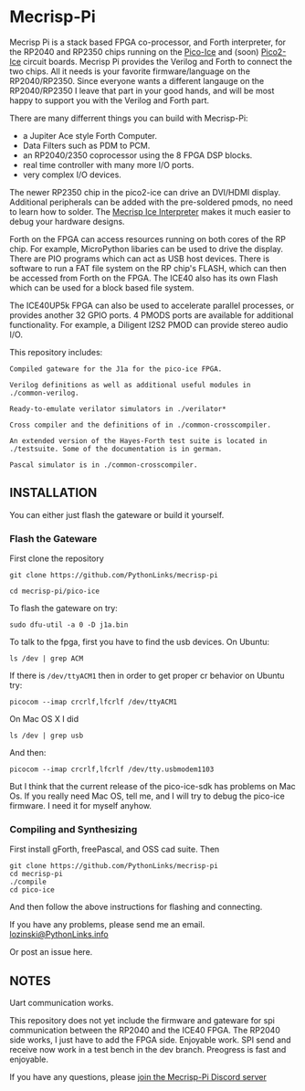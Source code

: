# Mecrisp-Pi

Mecrisp Pi is a stack based FPGA co-processor, and Forth interpreter,
for the RP2040 and RP2350 chips running on the
[Pico-Ice](https://tinyvision.ai/products/pico-ice-fpga-trainer-board)
and (soon) [Pico2-Ice](https://discord.gg/4X6caMbHCD) circuit boards.
Mecrisp Pi provides the Verilog and Forth to connect the two chips.
All it needs is your favorite firmware/language on the RP2040/RP2350.
Since everyone wants a different langauge on the RP2040/RP2350 I leave
that part in your good hands, and will be most happy to support you
with the Verilog and Forth part.

There are many differrent things you can build with Mecrisp-Pi:
- a Jupiter Ace style Forth Computer.
- Data Filters such as PDM to PCM.  
- an RP2040/2350 coprocessor using the 8 FPGA DSP blocks.
- real time controller with many more I/O ports.
- very complex I/O devices.

The newer RP2350 chip in the pico2-ice can drive an DVI/HDMI display. 
Additional peripherals can be added with the
pre-soldered pmods, no need to learn how to solder. The [Mecrisp Ice
Interpreter](https://mecrisp-ice.readthedocs.io/en/latest/api.html)
makes it much easier to debug your hardware designs.   

Forth on the FPGA can access resources running on both cores of the RP chip.
For example, MicroPython libaries can be used to drive the display. 
There are PIO programs which can act as USB host devices.  There is 
software to run a FAT file system on the RP chip's FLASH, which 
can then be accessed from Forth on the FPGA. The ICE40 also has its own Flash which 
can be used for a block based file system. 

The ICE40UP5k FPGA can also be used to accelerate parallel
processes, or provides another 32 GPIO ports.   4 PMODS ports are available
for additional functionality. For example, a Diligent I2S2 PMOD can
provide stereo audio I/O.

This repository includes:

    Compiled gateware for the J1a for the pico-ice FPGA.

    Verilog definitions as well as additional useful modules in
    ./common-verilog.

    Ready-to-emulate verilator simulators in ./verilator*

    Cross compiler and the definitions of in ./common-crosscompiler.

    An extended version of the Hayes-Forth test suite is located in
    ./testsuite. Some of the documentation is in german.

    Pascal simulator is in ./common-crosscompiler.

## INSTALLATION

You can either just flash the gateware or build it yourself.

### Flash the Gateware

First clone the repository

`git clone https://github.com/PythonLinks/mecrisp-pi`

`cd mecrisp-pi/pico-ice`

To flash the gateware on try:

`sudo dfu-util -a 0 -D j1a.bin`

To talk to the fpga, first you have to find the usb devices. On Ubuntu:

`ls /dev | grep ACM`

If there is `/dev/ttyACM1` then in order to
get proper cr behavior on Ubuntu try:

`picocom --imap crcrlf,lfcrlf /dev/ttyACM1`

On Mac OS X I did

`ls /dev | grep usb`

And then:

`picocom --imap crcrlf,lfcrlf /dev/tty.usbmodem1103`

But I think that the current release of the pico-ice-sdk has problems
on Mac Os.  If you really need Mac OS, tell me, and I will try to
debug the pico-ice firmware.  I need it for myself anyhow. 

### Compiling and Synthesizing

First install gForth, freePascal, and OSS cad suite. Then

```
git clone https://github.com/PythonLinks/mecrisp-pi
cd mecrisp-pi
./compile
cd pico-ice
```

And then follow the above instructions for flashing and connecting.

If you have any problems, please send me an email.
lozinski@PythonLinks.info

Or post an issue here. 

## NOTES

Uart communication works.

This repository does not yet include the firmware and gateware for
spi communication between the RP2040 and the ICE40 FPGA.  The RP2040 side works, I just have to add the FPGA side.  Enjoyable work. SPI send and receive now work in a test bench in the dev branch.  Preogress is fast and enjoyable. 

If you have any questions, please [join the Mecrisp-Pi Discord server](https://discord.gg/DY2HZG5g)

